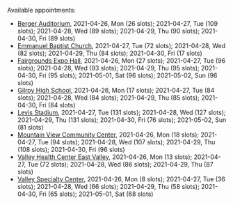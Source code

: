 Available appointments:

* [Berger Auditorium](https://schedulecare.sccgov.org/mychartprd/SignupAndSchedule/EmbeddedSchedule?id=132694&vt=1277&dept=101064003), 2021-04-26, Mon (26 slots); 2021-04-27, Tue (109 slots); 2021-04-28, Wed (89 slots); 2021-04-29, Thu (90 slots); 2021-04-30, Fri (89 slots)
* [Emmanuel Baptist Church](https://schedulecare.sccgov.org/mychartprd/SignupAndSchedule/EmbeddedSchedule?id=132871&vt=1277&dept=101064006), 2021-04-27, Tue (72 slots); 2021-04-28, Wed (82 slots); 2021-04-29, Thu (84 slots); 2021-04-30, Fri (17 slots)
* [Fairgrounds Expo Hall](https://schedulecare.sccgov.org/mychartprd/SignupAndSchedule/EmbeddedSchedule?id=132726&vt=1277&dept=101064002), 2021-04-26, Mon (27 slots); 2021-04-27, Tue (96 slots); 2021-04-28, Wed (93 slots); 2021-04-29, Thu (95 slots); 2021-04-30, Fri (95 slots); 2021-05-01, Sat (96 slots); 2021-05-02, Sun (96 slots)
* [Gilroy High School](https://schedulecare.sccgov.org/mychartprd/SignupAndSchedule/EmbeddedSchedule?id=132980&vt=1277&dept=101064008), 2021-04-26, Mon (17 slots); 2021-04-27, Tue (84 slots); 2021-04-28, Wed (84 slots); 2021-04-29, Thu (85 slots); 2021-04-30, Fri (84 slots)
* [Levis Stadium](https://schedulecare.sccgov.org/mychartprd/SignupAndSchedule/EmbeddedSchedule?id=132723&vt=1277&dept=101064004), 2021-04-27, Tue (131 slots); 2021-04-28, Wed (127 slots); 2021-04-29, Thu (131 slots); 2021-04-30, Fri (76 slots); 2021-05-02, Sun (81 slots)
* [Mountain View Community Center](https://schedulecare.sccgov.org/mychartprd/SignupAndSchedule/EmbeddedSchedule?id=132472&vt=1277&dept=101064001), 2021-04-26, Mon (18 slots); 2021-04-27, Tue (94 slots); 2021-04-28, Wed (107 slots); 2021-04-29, Thu (108 slots); 2021-04-30, Fri (96 slots)
* [Valley Health Center East Valley](https://schedulecare.sccgov.org/mychartprd/SignupAndSchedule/EmbeddedSchedule?id=132268&vt=1277&dept=101064007), 2021-04-26, Mon (13 slots); 2021-04-27, Tue (72 slots); 2021-04-28, Wed (86 slots); 2021-04-29, Thu (87 slots)
* [Valley Specialty Center](https://schedulecare.sccgov.org/mychartprd/SignupAndSchedule/EmbeddedSchedule?id=132277&vt=1277&dept=101001072), 2021-04-26, Mon (8 slots); 2021-04-27, Tue (36 slots); 2021-04-28, Wed (66 slots); 2021-04-29, Thu (58 slots); 2021-04-30, Fri (65 slots); 2021-05-01, Sat (68 slots)
